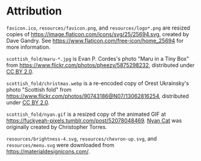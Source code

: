 # Attribution

`favicon.ico`, `resources/favicon.png`, and `resources/logo*.png` are resized
copies of <https://image.flaticon.com/icons/svg/25/25694.svg>, created by Dave
Gandry. See <https://www.flaticon.com/free-icon/home_25694> for more
information.

`scottish_fold/maru-*.jpg` is Evan P. Cordes's photo "Maru in a Tiny Box" from
<https://www.flickr.com/photos/pheezy/5875298232>, distributed under [CC BY 2.0].

`scottish_fold/christmas.webp` is a re-encoded copy of Orest Ukrainsky's photo
"Scottish fold" from <https://www.flickr.com/photos/90743186@N07/13062816254>,
distributed under [CC BY 2.0].

`scottish_fold/nyan.gif` is a resized copy of the animated GIF at
<https://fuckyeah-pixels.tumblr.com/post/52078048469>. [Nyan Cat] was originally
created by Christopher Torres.

`resources/brightness-4.svg`, `resources/chevron-up.svg`, and
`resources/menu.svg` were downloaded from <https://materialdesignicons.com/>.

[CC BY 2.0]: https://creativecommons.org/licenses/by/2.0/
[Nyan Cat]: https://en.wikipedia.org/wiki/Nyan_Cat
